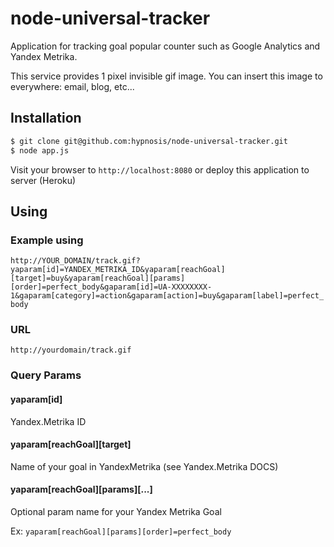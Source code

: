 # node-universal-tracker

Application for tracking goal popular counter such as Google Analytics and Yandex Metrika.

This service provides 1 pixel invisible gif image. You can insert this image to everywhere: email, blog, etc...


## Installation

```sh
$ git clone git@github.com:hypnosis/node-universal-tracker.git
$ node app.js
```

Visit your browser to `http://localhost:8080` or deploy this application to server (Heroku)


## Using


### Example using
`
http://YOUR_DOMAIN/track.gif?yaparam[id]=YANDEX_METRIKA_ID&yaparam[reachGoal][target]=buy&yaparam[reachGoal][params][order]=perfect_body&gaparam[id]=UA-XXXXXXXX-1&gaparam[category]=action&gaparam[action]=buy&gaparam[label]=perfect_body
`

### URL

`http://yourdomain/track.gif`

### Query Params

#### yaparam[id]

Yandex.Metrika ID

#### yaparam[reachGoal][target]

Name of your goal in YandexMetrika (see Yandex.Metrika DOCS)

#### yaparam[reachGoal][params][...]

Optional param name for your Yandex Metrika Goal

Ex: `yaparam[reachGoal][params][order]=perfect_body`

